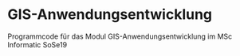 # GIS-Anwendungsentwicklung
Programmcode für das Modul GIS-Anwendungsentwicklung im MSc Informatic SoSe19
